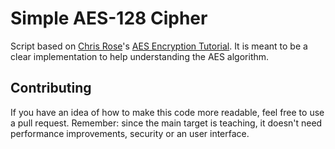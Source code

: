 Simple AES-128 Cipher
=====================
Script based on [Chris Rose](https://twitter.com/WhatsACreel)'s [AES Encryption Tutorial](https://www.youtube.com/watch?v=dRYHSf5A4lw&list=PLKK11LigqitiRH57AbtyJyzsfbNfA8nb-). It is meant to be a clear implementation to help understanding the AES algorithm.

## Contributing
If you have an idea of how to make this code more readable, feel free to use a pull request. Remember: since the main target is teaching, it doesn't need performance improvements, security or an user interface.
